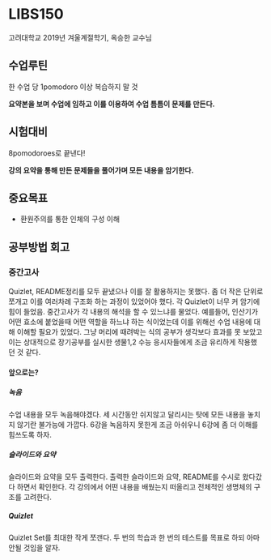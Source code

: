 # LIBS150

고려대학교 2019년 겨울계절학기, 옥승한 교수님

## 수업루틴
한 수업 당 1pomodoro 이상 복습하지 말 것

**요약본을 보며 수업에 임하고 이를 이용하여 수업 틈틈이 문제를 만든다.**

## 시험대비
8pomodoroes로 끝낸다!

**강의 요약을 통해 만든 문제들을 풀어가며 모든 내용을 암기한다.**

## 중요목표
- 환원주의를 통한 인체의 구성 이해

## 공부방법 회고

### 중간고사
Quizlet, README정리를 모두 끝냈으나 이를 잘 활용하지는 못했다. 좀 더 작은 단위로 쪼개고 이를 여러차례 구조화 하는 과정이 있었어야 했다. 각 Quizlet이 너무 커 암기에 힘이 들었음. 중간고사가 각 내용의 해석을 할 수 있느냐를 물었다. 예를들어, 인산기가 어떤 효소에 붙었을때 어떤 역할을 하느냐 하는 식이었는데 이를 위해선 수업 내용에 대해 이해할 필요가 있었다. 그냥 머리에 때려박는 식의 공부가 생각보다 효과를 못 보았고 이는 상대적으로 장기공부를 실시한 생물1,2 수능 응시자들에게 조금 유리하게 작용했던 것 같다.

#### 앞으로는?

##### 녹음
수업 내용을 모두 녹음해야겠다. 세 시간동안 쉬지않고 달리시는 탓에 모든 내용을 놓치지 않기란 불가능에 가깝다. 6강을 녹음하지 못한게 조금 아쉬우니 6강에 좀 더 이해를 힘쓰도록 하자.

##### 슬라이드와 요약
슬라이드와 요약을 모두 출력한다. 출력한 슬라이드와 요약, README를 수시로 왔다갔다 하면서 확인한다. 각 강의에서 어떤 내용을 배웠는지 떠올리고 전체적인 생명체의 구조를 고려한다.

##### Quizlet
Quizlet Set를 최대한 작게 쪼갠다. 두 번의 학습과 한 번의 테스트를 목표로 하되 아마 안될 것임을 알자.
